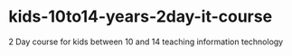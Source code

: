 # kids-10to14-years-2day-it-course
2 Day course for kids between 10 and 14 teaching information technology
